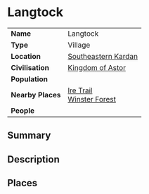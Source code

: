 # Langtock

|||
| --- | --- |
| **Name** | Langtock | place.4
| **Type** | Village |
| **Location** | [Southeastern Kardan](../../regions/southeastern-kardan.md) |
| **Civilisation** | [Kingdom of Astor](../../../civilisations/kingdom-of-astor/kingdom-of-astor.md) |
| **Population** | |
| **Nearby Places** | [Ire Trail](../../roads/ire-trail.md)<br>[Winster Forest](../../topography/forests/winster-forest.md) |
| **People** | |

## Summary

## Description

## Places
